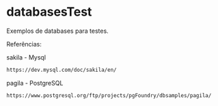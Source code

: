 # databasesTest
Exemplos de databases para testes. 

Referências:

sakila - Mysql

```sh
https://dev.mysql.com/doc/sakila/en/
```

pagila - PostgreSQL

```sh
https://www.postgresql.org/ftp/projects/pgFoundry/dbsamples/pagila/
```